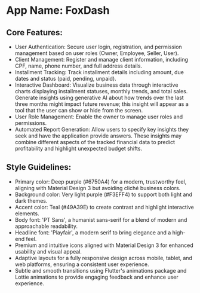 # **App Name**: FoxDash

## Core Features:

- User Authentication: Secure user login, registration, and permission management based on user roles (Owner, Employee, Seller, User).
- Client Management: Register and manage client information, including CPF, name, phone number, and full address details.
- Installment Tracking: Track installment details including amount, due dates and status (paid, pending, unpaid).
- Interactive Dashboard: Visualize business data through interactive charts displaying installment statuses, monthly trends, and total sales. Generate insights using generative AI about how trends over the last three months might impact future revenue; this insight will appear as a tool that the user can show or hide from the screen.
- User Role Management: Enable the owner to manage user roles and permissions.
- Automated Report Generation: Allow users to specify key insights they seek and have the application provide answers. These insights may combine different aspects of the tracked financial data to predict profitability and highlight unexpected budget shifts.

## Style Guidelines:

- Primary color: Deep purple (#6750A4) for a modern, trustworthy feel, aligning with Material Design 3 but avoiding cliché business colors.
- Background color: Very light purple (#F3EFF4) to support both light and dark themes.
- Accent color: Teal (#49A39E) to create contrast and highlight interactive elements.
- Body font: 'PT Sans', a humanist sans-serif for a blend of modern and approachable readability.
- Headline font: 'Playfair', a modern serif to bring elegance and a high-end feel.
- Premium and intuitive icons aligned with Material Design 3 for enhanced usability and visual appeal.
- Adaptive layouts for a fully responsive design across mobile, tablet, and web platforms, ensuring a consistent user experience.
- Subtle and smooth transitions using Flutter's animations package and Lottie animations to provide engaging feedback and enhance user experience.